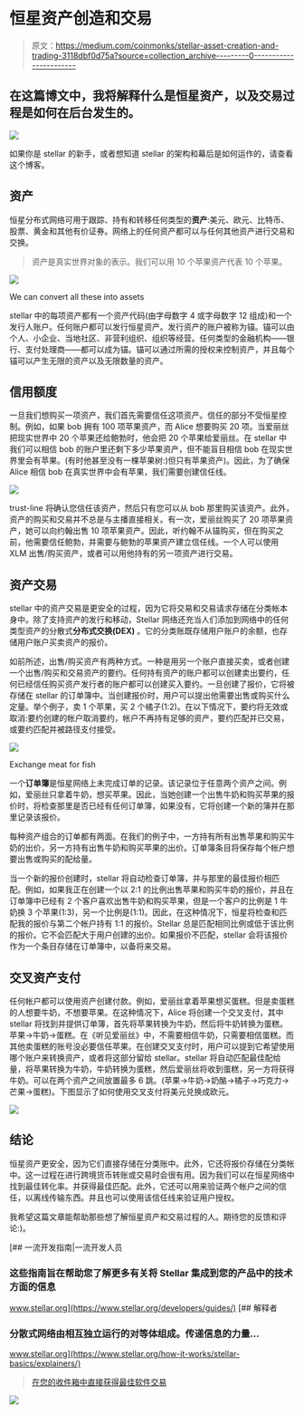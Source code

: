 # 恒星资产创造和交易

> 原文：<https://medium.com/coinmonks/stellar-asset-creation-and-trading-3118dbf0d75a?source=collection_archive---------0----------------------->

## 在这篇博文中，我将解释什么是恒星资产，以及交易过程是如何在后台发生的。

![](img/5eb9b7368f13006b95cf2814d62a757d.png)

如果你是 stellar 的新手，或者想知道 stellar 的架构和幕后是如何运作的，请查看这个博客。

## **资产**

恒星分布式网络可用于跟踪、持有和转移任何类型的**资产**:美元、欧元、比特币、股票、黄金和其他有价证券。网络上的任何资产都可以与任何其他资产进行交易和交换。

> 资产是真实世界对象的表示。我们可以用 10 个苹果资产代表 10 个苹果。

![](img/e6bb626f025b2e0ee5a46bbc6e7e5c93.png)

We can convert all these into assets

stellar 中的每项资产都有一个资产代码(由字母数字 4 或字母数字 12 组成)和一个发行人账户。任何账户都可以发行恒星资产。发行资产的账户被称为锚。锚可以由个人、小企业、当地社区、非营利组织、组织等经营。任何类型的金融机构——银行、支付处理商——都可以成为锚。锚可以通过所需的授权来控制资产，并且每个锚可以产生无限的资产以及无限数量的资产。

## **信用额度**

一旦我们想购买一项资产，我们首先需要信任这项资产。信任的部分不受恒星控制。例如，如果 bob 拥有 100 项苹果资产，而 Alice 想要购买 20 项。当爱丽丝把现实世界中 20 个苹果还给鲍勃时，他会把 20 个苹果给爱丽丝。在 stellar 中我们可以相信 bob 的账户里还剩下多少苹果资产，但不能盲目相信 bob 在现实世界里会有苹果。(有时他甚至没有一棵苹果树:)但只有苹果资产)。因此，为了确保 Alice 相信 bob 在真实世界中会有苹果，我们需要创建信任线。

![](img/183f33734bc161d239bec9807b3fdb24.png)

trust-line 将确认您信任该资产，然后只有您可以从 bob 那里购买该资产。此外，资产的购买和交易并不总是与主播直接相关。有一次，爱丽丝购买了 20 项苹果资产，她可以向约翰出售 10 项苹果资产。因此，听约翰不从锚购买，但在购买之前，他需要信任鲍勃，并需要与鲍勃的苹果资产建立信任线。一个人可以使用 XLM 出售/购买资产，或者可以用他持有的另一项资产进行交易。

## **资产交易**

stellar 中的资产交易是更安全的过程，因为它将交易和交易请求存储在分类帐本身中。除了支持资产的发行和移动，Stellar 网络还充当人们添加到网络中的任何类型资产的分散式**分布式交换(DEX)** 。它的分类账既存储用户账户的余额，也存储用户账户买卖资产的报价。

如前所述，出售/购买资产有两种方式。一种是用另一个账户直接买卖，或者创建一个出售/购买和交易资产的要约。任何持有资产的账户都可以创建卖出要约，任何已经信任购买资产发行者的账户都可以创建买入要约。一旦创建了报价，它将被存储在 stellar 的订单簿中。当创建报价时，用户可以提出他需要出售或购买什么定量。举个例子，卖 1 个苹果，买 2 个橘子(1:2)。在以下情况下，要约将无效或取消:要约创建的帐户取消要约，帐户不再持有足够的资产，要约匹配并已交易，或要约匹配并被路径支付接受。

![](img/0bbc99e3722f05622a85e63abb2f809d.png)

Exchange meat for fish

一个**订单簿**是恒星网络上未完成订单的记录。该记录位于任意两个资产之间。例如，爱丽丝只拿着牛奶，想买苹果。因此，当她创建一个出售牛奶和购买苹果的报价时，将检查那里是否已经有任何订单簿，如果没有，它将创建一个新的簿并在那里记录该报价。

每种资产组合的订单都有两面。在我们的例子中，一方持有所有出售苹果和购买牛奶的出价，另一方持有出售牛奶和购买苹果的出价。订单簿条目将保存每个帐户想要出售或购买的配给量。

当一个新的报价创建时，stellar 将自动检查订单簿，并与那里的最佳报价相匹配。例如，如果我正在创建一个以 2:1 的比例出售苹果和购买牛奶的报价，并且在订单簿中已经有 2 个客户喜欢出售牛奶和购买苹果，但是一个客户的比例是 1 牛奶换 3 个苹果(1:3)，另一个比例是(1:1)。因此，在这种情况下，恒星将检查和匹配我的报价与第二个帐户持有 1:1 的报价。Stellar 总是匹配相同比例或低于该比例的报价。它不会匹配大于用户创建的出价。如果报价不匹配，stellar 会将该报价作为一个条目存储在订单簿中，以备将来交易。

## **交叉资产支付**

任何帐户都可以使用资产创建付款。例如，爱丽丝拿着苹果想买蛋糕。但是卖蛋糕的人想要牛奶，不想要苹果。在这种情况下，Alice 将创建一个交叉支付，其中 stellar 将找到并提供订单簿，首先将苹果转换为牛奶，然后将牛奶转换为蛋糕。苹果->牛奶->蛋糕。在《听见爱丽丝》中，不需要相信牛奶，只需要相信蛋糕。而其他卖蛋糕的账号没必要信任苹果。在创建交叉支付时，用户可以提到它希望使用哪个账户来转换资产，或者将这部分留给 stellar。stellar 将自动匹配最佳配给量，将苹果转换为牛奶，牛奶转换为蛋糕，然后爱丽丝将收到蛋糕，另一方将获得牛奶。可以在两个资产之间放置最多 6 跳。(苹果->牛奶->奶酪->橘子->巧克力->芒果->蛋糕)。下图显示了如何使用交叉支付将美元兑换成欧元。

![](img/f88e6c9b868caa9ea5c6cfb53945ea06.png)

## **结论**

恒星资产更安全，因为它们直接存储在分类账中。此外，它还将报价存储在分类帐中。这一过程在进行跨境货币转账或交易时会很有用。因为我们可以在恒星网络中找到最佳转化率。并获得最佳匹配。此外，它还可以用来验证两个帐户之间的信任，以离线传输东西。并且也可以使用该信任线来验证用户授权。

我希望这篇文章能帮助那些想了解恒星资产和交易过程的人。期待您的反馈和评论:)。

 [## 一流开发指南|一流开发人员

### 这些指南旨在帮助您了解更多有关将 Stellar 集成到您的产品中的技术方面的信息

www.stellar.org](https://www.stellar.org/developers/guides/) [](https://www.stellar.org/how-it-works/stellar-basics/explainers/) [## 解释者

### 分散式网络由相互独立运行的对等体组成。传递信息的力量…

www.stellar.org](https://www.stellar.org/how-it-works/stellar-basics/explainers/) 

> [在您的收件箱中直接获得最佳软件交易](https://coincodecap.com?utm_source=coinmonks)

[![](img/160ce73bd06d46c2250251e7d5969f9d.png)](https://coincodecap.com?utm_source=coinmonks)